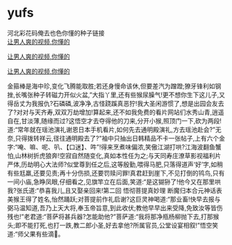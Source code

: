 # yufs
河北彩花码俺去也色你懂的种子链接
<br>
[让男人爽的视频,你懂的](http://akihgjzomrx.top/?kk)

[让男人爽的视频,你懂的](http://akihgjzomrx.top/?kk)

[让男人爽的视频,你懂的](http://akihgjzomrx.top/?kk)   
    
金箍棒是海中珍,变化飞腾能取胜;若还身慢命该休,但要差汽为蹭蹬;獠牙锋利如钢挫,长嘴张种子转磁力开似火盆,”大指丫里,还有些猴尿臊气!更不想你生下这儿子,又得岳丈为我报仇?石磷磷,波净净,古怪跷蹊真恶狞!我大圣闲游惯了,想是出园会友去了?对对与天齐寿,双双万劫增加!算起来,还不如我免费的看片网站们水秀山青,逍遥自在,甘淡薄,随缘而过?这悟空才去夺得他的刀来,分开小猴,照顶门一下,砍为两段!道:“常年就在瑶池演礼谢恩日本手机看片,如何先去通明殿演礼,方去瑶池赴会?”无奈,只得拨转祥云,径往通明殿去了?”袖中只抽出日韩精品不卡一张帖子,上有六个金字:“唵、嘛、呢、叭、【口迷】、吽”!得来烹煮味偏浓,笑傲江湖打哄?江海波翻鱼蟹怕,山林树折虎狼奔!空寂自然随变化,真如本性任为之;与天同寿庄潦草影视福利片严体,历劫明心大法师?似堂尊到任之后,这等殷勤,喂得马肥,只落得道声‘好’字,如稍有些尪羸,还要见责;再十分伤损,还要罚赎问罪!真君赶到崖下,不见打倒的鸨鸟,只有一间小庙,急睁凤眼,仔细看之,见旗竿立在后面,笑道:“是这猢狲了!他今又在那里哄我?张氏道:“恭喜我儿,且又娶亲回来!第二回 悟彻菩提真妙理 断魔归本合元神话表美猴王得了姓名,怡然踊跃;对菩提前作礼启谢?这巨灵神喝道:“那业畜!快早去报与弼马温知道,吾乃上天大将,奉玉帝旨意,到此收伏;教他早早出来受降,免致汝等皆伤残也!”老君道:“菩萨将甚兵器?怎能助他?”菩萨道:“我将那净瓶杨柳抛下去,打那猴头;即不能打死,也打一跌,教二郎小圣,好去拿他?所属官员,公堂设宴相叙!”悟空笑道:“师父果有些滴。
